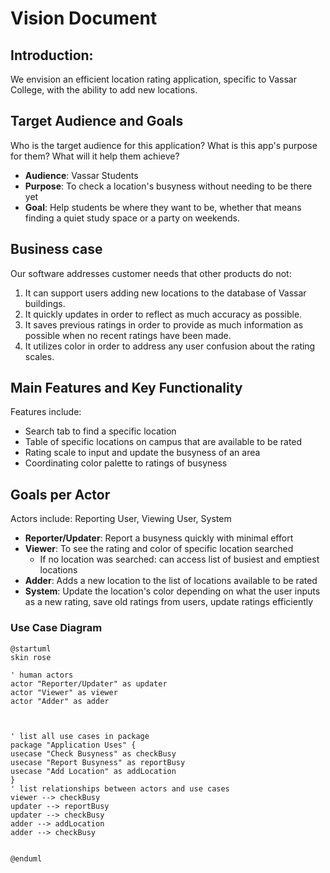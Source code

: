 # Vision Document
## Introduction:
We envision an efficient location rating application, specific to Vassar College, with the ability to add new locations.

## Target Audience and Goals 
Who is the target audience for this application? What is this app's purpose for them? What will it help them achieve?

* __Audience__: Vassar Students 
* __Purpose__: To check a location's busyness without needing to be there yet 
* __Goal__: Help students be where they want to be, whether that means finding a quiet study space or a party on weekends.

## Business case
Our software addresses customer needs that other products do not:
1. It can support users adding new locations to the database of Vassar buildings. 
2. It quickly updates in order to reflect as much accuracy as possible. 
3. It saves previous ratings in order to provide as much information as possible when no recent ratings have been made. 
4. It utilizes color in order to address any user confusion about the rating scales.

## Main Features and Key Functionality
Features include:
* Search tab to find a specific location
* Table of specific locations on campus that are available to be rated 
* Rating scale to input and update the busyness of an area 
* Coordinating color palette to ratings of busyness 

## Goals per Actor 

Actors include: Reporting User, Viewing User, System 

* __Reporter/Updater__: Report a busyness quickly with minimal effort 
* __Viewer__: To see the rating and color of specific location searched
  * If no location was searched: can access list of busiest and emptiest locations 
* __Adder__: Adds a new location to the list of locations available to be rated 
* __System__: Update the location's color depending on what the user inputs as a new rating, save old ratings from users, update ratings efficiently

### Use Case Diagram 


```plantuml
@startuml
skin rose 

' human actors
actor "Reporter/Updater" as updater
actor "Viewer" as viewer
actor "Adder" as adder



' list all use cases in package
package "Application Uses" {
usecase "Check Busyness" as checkBusy
usecase "Report Busyness" as reportBusy
usecase "Add Location" as addLocation
}
' list relationships between actors and use cases
viewer --> checkBusy
updater --> reportBusy
updater --> checkBusy
adder --> addLocation
adder --> checkBusy


@enduml
```


